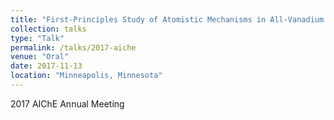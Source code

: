 ```yaml
---
title: "First-Principles Study of Atomistic Mechanisms in All-Vanadium Redox Flow Batteries."
collection: talks
type: "Talk"
permalink: /talks/2017-aiche
venue: "Oral"
date: 2017-11-13
location: "Minneapolis, Minnesota"
---
```

2017 AIChE Annual Meeting
